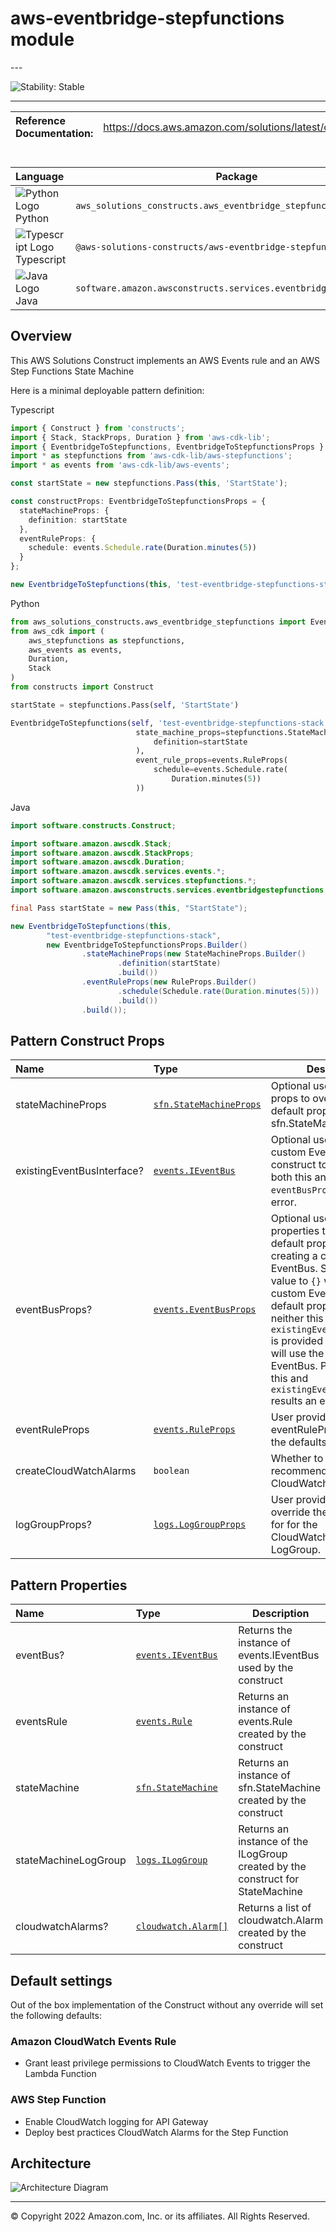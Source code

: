 # aws-eventbridge-stepfunctions module

<!--BEGIN STABILITY BANNER-->---


![Stability: Stable](https://img.shields.io/badge/cfn--resources-stable-success.svg?style=for-the-badge)

---
<!--END STABILITY BANNER-->

| **Reference Documentation**:| <span style="font-weight: normal">https://docs.aws.amazon.com/solutions/latest/constructs/</span>|
|:-------------|:-------------|

<div style="height:8px"></div>

| **Language**     | **Package**        |
|:-------------|-----------------|
|![Python Logo](https://docs.aws.amazon.com/cdk/api/latest/img/python32.png) Python|`aws_solutions_constructs.aws_eventbridge_stepfunctions`|
|![Typescript Logo](https://docs.aws.amazon.com/cdk/api/latest/img/typescript32.png) Typescript|`@aws-solutions-constructs/aws-eventbridge-stepfunctions`|
|![Java Logo](https://docs.aws.amazon.com/cdk/api/latest/img/java32.png) Java|`software.amazon.awsconstructs.services.eventbridgestepfunctions`|

## Overview

This AWS Solutions Construct implements an AWS Events rule and an AWS Step Functions State Machine

Here is a minimal deployable pattern definition:

Typescript

```typescript
import { Construct } from 'constructs';
import { Stack, StackProps, Duration } from 'aws-cdk-lib';
import { EventbridgeToStepfunctions, EventbridgeToStepfunctionsProps } from '@aws-solutions-constructs/aws-eventbridge-stepfunctions';
import * as stepfunctions from 'aws-cdk-lib/aws-stepfunctions';
import * as events from 'aws-cdk-lib/aws-events';

const startState = new stepfunctions.Pass(this, 'StartState');

const constructProps: EventbridgeToStepfunctionsProps = {
  stateMachineProps: {
    definition: startState
  },
  eventRuleProps: {
    schedule: events.Schedule.rate(Duration.minutes(5))
  }
};

new EventbridgeToStepfunctions(this, 'test-eventbridge-stepfunctions-stack', constructProps);
```

Python

```python
from aws_solutions_constructs.aws_eventbridge_stepfunctions import EventbridgeToStepfunctions, EventbridgeToStepfunctionsProps
from aws_cdk import (
    aws_stepfunctions as stepfunctions,
    aws_events as events,
    Duration,
    Stack
)
from constructs import Construct

startState = stepfunctions.Pass(self, 'StartState')

EventbridgeToStepfunctions(self, 'test-eventbridge-stepfunctions-stack',
                            state_machine_props=stepfunctions.StateMachineProps(
                                definition=startState
                            ),
                            event_rule_props=events.RuleProps(
                                schedule=events.Schedule.rate(
                                    Duration.minutes(5))
                            ))
```

Java

```java
import software.constructs.Construct;

import software.amazon.awscdk.Stack;
import software.amazon.awscdk.StackProps;
import software.amazon.awscdk.Duration;
import software.amazon.awscdk.services.events.*;
import software.amazon.awscdk.services.stepfunctions.*;
import software.amazon.awsconstructs.services.eventbridgestepfunctions.*;

final Pass startState = new Pass(this, "StartState");

new EventbridgeToStepfunctions(this,
        "test-eventbridge-stepfunctions-stack",
        new EventbridgeToStepfunctionsProps.Builder()
                .stateMachineProps(new StateMachineProps.Builder()
                        .definition(startState)
                        .build())
                .eventRuleProps(new RuleProps.Builder()
                        .schedule(Schedule.rate(Duration.minutes(5)))
                        .build())
                .build());
```

## Pattern Construct Props

| **Name**     | **Type**        | **Description** |
|:-------------|:----------------|-----------------|
|stateMachineProps|[`sfn.StateMachineProps`](https://docs.aws.amazon.com/cdk/api/latest/docs/@aws-cdk_aws-stepfunctions.StateMachineProps.html)|Optional user provided props to override the default props for sfn.StateMachine|
|existingEventBusInterface?|[`events.IEventBus`](https://docs.aws.amazon.com/cdk/api/latest/docs/@aws-cdk_aws-events.IEventBus.html)| Optional user-provided custom EventBus for construct to use. Providing both this and `eventBusProps` results an error.|
|eventBusProps?|[`events.EventBusProps`](https://docs.aws.amazon.com/cdk/api/latest/docs/@aws-cdk_aws-events.EventBusProps.html)|Optional user-provided properties to override the default properties when creating a custom EventBus. Setting this value to `{}` will create a custom EventBus using all default properties. If neither this nor `existingEventBusInterface` is provided the construct will use the `default` EventBus. Providing both this and `existingEventBusInterface` results an error.|
|eventRuleProps|[`events.RuleProps`](https://docs.aws.amazon.com/cdk/api/latest/docs/@aws-cdk_aws-events.RuleProps.html)|User provided eventRuleProps to override the defaults|
|createCloudWatchAlarms|`boolean`|Whether to create recommended CloudWatch alarms|
|logGroupProps?|[`logs.LogGroupProps`](https://docs.aws.amazon.com/cdk/api/latest/docs/@aws-cdk_aws-logs.LogGroupProps.html)|User provided props to override the default props for for the CloudWatchLogs LogGroup.|

## Pattern Properties

| **Name**     | **Type**        | **Description** |
|:-------------|:----------------|-----------------|
|eventBus?|[`events.IEventBus`](https://docs.aws.amazon.com/cdk/api/latest/docs/@aws-cdk_aws-events.IEventBus.html)|Returns the instance of events.IEventBus used by the construct|
|eventsRule|[`events.Rule`](https://docs.aws.amazon.com/cdk/api/latest/docs/@aws-cdk_aws-events.Rule.html)|Returns an instance of events.Rule created by the construct|
|stateMachine|[`sfn.StateMachine`](https://docs.aws.amazon.com/cdk/api/latest/docs/@aws-cdk_aws-stepfunctions.StateMachine.html)|Returns an instance of sfn.StateMachine created by the construct|
|stateMachineLogGroup|[`logs.ILogGroup`](https://docs.aws.amazon.com/cdk/api/latest/docs/@aws-cdk_aws-logs.ILogGroup.html)|Returns an instance of the ILogGroup created by the construct for StateMachine|
|cloudwatchAlarms?|[`cloudwatch.Alarm[]`](https://docs.aws.amazon.com/cdk/api/latest/docs/@aws-cdk_aws-cloudwatch.Alarm.html)|Returns a list of cloudwatch.Alarm created by the construct|

## Default settings

Out of the box implementation of the Construct without any override will set the following defaults:

### Amazon CloudWatch Events Rule

* Grant least privilege permissions to CloudWatch Events to trigger the Lambda Function

### AWS Step Function

* Enable CloudWatch logging for API Gateway
* Deploy best practices CloudWatch Alarms for the Step Function

## Architecture

![Architecture Diagram](architecture.png)

---


© Copyright 2022 Amazon.com, Inc. or its affiliates. All Rights Reserved.
